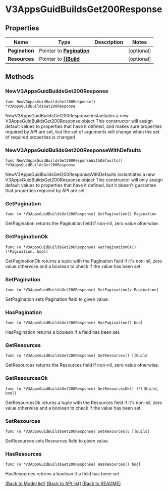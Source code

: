 # V3AppsGuidBuildsGet200Response

## Properties

Name | Type | Description | Notes
------------ | ------------- | ------------- | -------------
**Pagination** | Pointer to [**Pagination**](Pagination.md) |  | [optional] 
**Resources** | Pointer to [**[]Build**](Build.md) |  | [optional] 

## Methods

### NewV3AppsGuidBuildsGet200Response

`func NewV3AppsGuidBuildsGet200Response() *V3AppsGuidBuildsGet200Response`

NewV3AppsGuidBuildsGet200Response instantiates a new V3AppsGuidBuildsGet200Response object
This constructor will assign default values to properties that have it defined,
and makes sure properties required by API are set, but the set of arguments
will change when the set of required properties is changed

### NewV3AppsGuidBuildsGet200ResponseWithDefaults

`func NewV3AppsGuidBuildsGet200ResponseWithDefaults() *V3AppsGuidBuildsGet200Response`

NewV3AppsGuidBuildsGet200ResponseWithDefaults instantiates a new V3AppsGuidBuildsGet200Response object
This constructor will only assign default values to properties that have it defined,
but it doesn't guarantee that properties required by API are set

### GetPagination

`func (o *V3AppsGuidBuildsGet200Response) GetPagination() Pagination`

GetPagination returns the Pagination field if non-nil, zero value otherwise.

### GetPaginationOk

`func (o *V3AppsGuidBuildsGet200Response) GetPaginationOk() (*Pagination, bool)`

GetPaginationOk returns a tuple with the Pagination field if it's non-nil, zero value otherwise
and a boolean to check if the value has been set.

### SetPagination

`func (o *V3AppsGuidBuildsGet200Response) SetPagination(v Pagination)`

SetPagination sets Pagination field to given value.

### HasPagination

`func (o *V3AppsGuidBuildsGet200Response) HasPagination() bool`

HasPagination returns a boolean if a field has been set.

### GetResources

`func (o *V3AppsGuidBuildsGet200Response) GetResources() []Build`

GetResources returns the Resources field if non-nil, zero value otherwise.

### GetResourcesOk

`func (o *V3AppsGuidBuildsGet200Response) GetResourcesOk() (*[]Build, bool)`

GetResourcesOk returns a tuple with the Resources field if it's non-nil, zero value otherwise
and a boolean to check if the value has been set.

### SetResources

`func (o *V3AppsGuidBuildsGet200Response) SetResources(v []Build)`

SetResources sets Resources field to given value.

### HasResources

`func (o *V3AppsGuidBuildsGet200Response) HasResources() bool`

HasResources returns a boolean if a field has been set.


[[Back to Model list]](../README.md#documentation-for-models) [[Back to API list]](../README.md#documentation-for-api-endpoints) [[Back to README]](../README.md)


